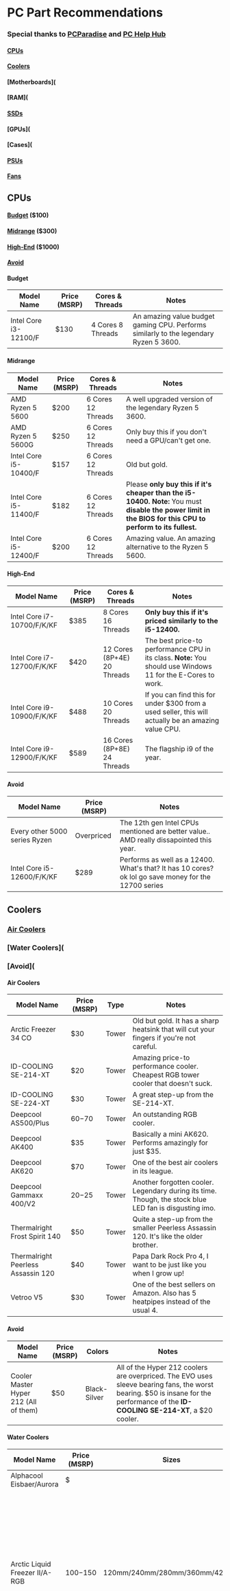 # PC Part Recommendations

### Special thanks to [PCParadise](https://discord.gg/pcparadise) and [PC Help Hub](https://docs.google.com/presentation/d/1RSXkK6nSBhYbIuJzdbhcuOsKzP1w8auAwaYNd1gGI04/edit?usp=sharing)


#### [CPUs](https://github.com/EmDuck/Tech-Recommendations/blob/main/PC%20PARTS.md#cpus-1)
#### [Coolers](https://github.com/EmDuck/Tech-Recommendations/blob/main/PC%20PARTS.md#coolers-1)
#### [Motherboards](
#### [RAM](
#### [SSDs](https://github.com/EmDuck/Tech-Recommendations/blob/main/PC%20PARTS.md#ssds-1)
#### [GPUs](
#### [Cases](
#### [PSUs](https://github.com/EmDuck/Tech-Recommendations/blob/main/PC%20PARTS.md#psus-1)
#### [Fans](https://github.com/EmDuck/Tech-Recommendations/blob/main/PC%20PARTS.md#fans-1)

## CPUs

#### [Budget](https://github.com/EmDuck/Tech-Recommendations/blob/main/PC%20PARTS.md#budget) ($100)
#### [Midrange](https://github.com/EmDuck/Tech-Recommendations/blob/main/PC%20PARTS.md#midrange) ($300)
#### [High-End](https://github.com/EmDuck/Tech-Recommendations/blob/main/PC%20PARTS.md#high-end) ($1000)
#### [Avoid](https://github.com/EmDuck/Tech-Recommendations/blob/main/PC%20PARTS.md#avoid-1)

#### Budget

| Model Name            | Price (MSRP) | Cores & Threads    | Notes
| --------------------- | ------------ | ------------------ | ------------------------------------------------------------------------------------- |
| Intel Core i3-12100/F | $130         | 4 Cores 8 Threads  | An amazing value budget gaming CPU. Performs similarly to the legendary Ryzen 5 3600. |

#### Midrange

| Model Name            | Price (MSRP) | Cores & Threads    | Notes
| --------------------- | ------------ | ------------------ | ------------------------------------------------------------------------------------------------- |
| AMD Ryzen 5 5600      | $200         | 6 Cores 12 Threads | A well upgraded version of the legendary Ryzen 5 3600.                                            |
| AMD Ryzen 5 5600G     | $250         | 6 Cores 12 Threads | Only buy this if you don't need a GPU/can't get one.
| Intel Core i5-10400/F | $157         | 6 Cores 12 Threads | Old but gold.                                                                                     |
| Intel Core i5-11400/F | $182         | 6 Cores 12 Threads | Please **only buy this if it's cheaper than the i5-10400.** **Note:** You must **disable the power limit in the BIOS for this CPU to perform to its fullest.** |
| Intel Core i5-12400/F | $200         | 6 Cores 12 Threads | Amazing value. An amazing alternative to the Ryzen 5 5600.                                        |

#### High-End 

| Model Name                 | Price (MSRP) | Cores & Threads                  | Notes
| -------------------------- | ------------ | -------------------------------- | ---------------------------------------------------------
| Intel Core i7-10700/F/K/KF | $385         | 8 Cores 16 Threads               | **Only buy this if it's priced similarly to the i5-12400.**
| Intel Core i7-12700/F/K/KF | $420         | 12 Cores (8P+4E) 20 Threads      | The best price-to performance CPU in its class. **Note:** You should use Windows 11 for the E-Cores to work. |
| Intel Core i9-10900/F/K/KF | $488         | 10 Cores 20 Threads              | If you can find this for under $300 from a used seller, this will actually be an amazing value CPU.
| Intel Core i9-12900/F/K/KF | $589         | 16 Cores (8P+8E) 24 Threads      | The flagship i9 of the year.

#### Avoid

| Model Name                    | Price (MSRP) | Notes
| ----------------------------- | ------------ | --------------------------------------------------------------------------------------- |
| Every other 5000 series Ryzen | Overpriced   | The 12th gen Intel CPUs mentioned are better value.. AMD really dissapointed this year. |
| Intel Core i5-12600/F/K/KF    | $289         | Performs as well as a 12400. What's that? It has 10 cores? ok lol go save money for the 12700 series |

## Coolers

### [Air Coolers](https://github.com/EmDuck/Tech-Recommendations/blob/main/PC%20PARTS.md#air-coolers-1)
### [Water Coolers](
### [Avoid](

#### Air Coolers

| Model Name                         | Price (MSRP) | Type  | Notes
| ---------------------------------- | ------------ | ----- | ------------------------------------------------------------------------------------------------------ |
| Arctic Freezer 34 CO               | $30          | Tower | Old but gold. It has a sharp heatsink that will cut your fingers if you're not careful.
| ID-COOLING SE-214-XT               | $20          | Tower | Amazing price-to performance cooler. Cheapest RGB tower cooler that doesn't suck.
| ID-COOLING SE-224-XT               | $30          | Tower | A great step-up from the SE-214-XT.
| Deepcool AS500/Plus                | $60-$70      | Tower | An outstanding RGB cooler.
| Deepcool AK400                     | $35          | Tower | Basically a mini AK620. Performs amazingly for just $35.
| Deepcool AK620                     | $70          | Tower | One of the best air coolers in its league.
| Deepcool Gammaxx 400/V2            | $20-$25      | Tower | Another forgotten cooler. Legendary during its time. Though, the stock blue LED fan is disgusting imo. | | Deepcool Gammaxx GT/V2/GTE/GTE V2  | $30-$40      | Tower | RGB Gammaxx 400.
| Thermalright Frost Spirit 140      | $50          | Tower | Quite a step-up from the smaller Peerless Assassin 120. It's like the older brother.
| Thermalright Peerless Assassin 120 | $40          | Tower | Papa Dark Rock Pro 4, I want to be just like you when I grow up!
| Vetroo V5                          | $30          | Tower | One of the best sellers on Amazon. Also has 5 heatpipes instead of the usual 4.

#### Avoid

| Model Name                            | Price (MSRP) | Colors       | Notes
| ------------------------------------- | ------------ | ------------ | --------------------------------------------------------------------------------------------- |
| Cooler Master Hyper 212 (All of them) | $50          | Black-Silver | All of the Hyper 212 coolers are overpriced. The EVO uses sleeve bearing fans, the worst bearing. $50 is insane for the performance of the **ID-COOLING SE-214-XT**, a $20 cooler.

#### Water Coolers

| Model Name                     | Price (MSRP) | Sizes                         | Notes
| ------------------------------ | ------------ | ----------------------------- | -----------------------------------------------------------------------------------
| Alphacool Eisbaer/Aurora       | $            | 
| Arctic Liquid Freezer II/A-RGB | $100-$150    | 120mm/240mm/280mm/360mm/420mm | One of the best price-to-performance AIOs out there. Sometimes you can find a 240mm on sale for **$70-$90**. Not to mention, the fans have dual-ball bearings so they'll last a good amount of years. |
| EK-AIO Basic/D-RGB             | $            | 120mm/240mm/280mm/360mm       | Gorgeous black AIO, gorgeous RGB AIO. Even better, it performs as well as the Galahad AIO.
| Lian Li Galahad AIO            | $            | 240mm/360mm                   | Great performing AIO, 

#### Avoid

| Model Name                         | Price (MSRP) | Sizes  | Notes
| ---------------------------------- | ------------ | ----- | ------------------------------------------------------------------------------------------------------ |

## SSDs

### You can also check out NewMaxx's [SSD Buying Guide](https://www.reddit.com/user/NewMaxx/comments/9yv0c6/ssd_buying_guide_wip/)


## PSUs

### You can also check out [psucultist's](https://cultists.network/psucultists/) [PSU Tier List](https://cultists.network/140/psu-tier-list/) for some more recommendations!

| Model Name                         | Price (MSRP) | Colors  | Notes
| ---------------------------------- | ------------ | ------- | ----------------------------------------------------------------------------------------------------- |
| 


## Fans

### You can also check out [Ozone's](https://github.com/ozone3950) [Fan Buying Guide](https://github.com/ozone3950/fan-buying-guide) for more recommendations!

